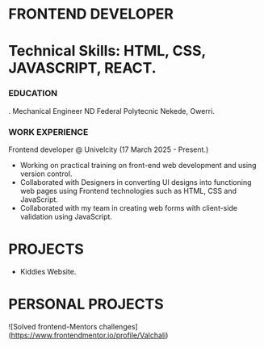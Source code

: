 # FRONTEND DEVELOPER

# Technical Skills: HTML, CSS, JAVASCRIPT, REACT.

### EDUCATION
. Mechanical Engineer ND Federal Polytecnic Nekede, Owerri.

### WORK EXPERIENCE
Frontend developer @ Univelcity (17 March 2025 - Present.)

- Working on practical training on
front-end web development and using version control.
- Collaborated with Designers in converting UI designs into
functioning web pages using Frontend technologies such as
HTML, CSS and JavaScript.
- Collaborated with my team in
creating web forms with client-side validation using
JavaScript.

# PROJECTS
- Kiddies Website.

# PERSONAL PROJECTS
  ![Solved frontend-Mentors challenges] (https://www.frontendmentor.io/profile/Valchali)

  
